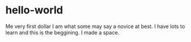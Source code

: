 # hello-world
Me very first dollar
I am what some may say a novice at best. I have lots to learn and this is the beggining.
I made a space.
